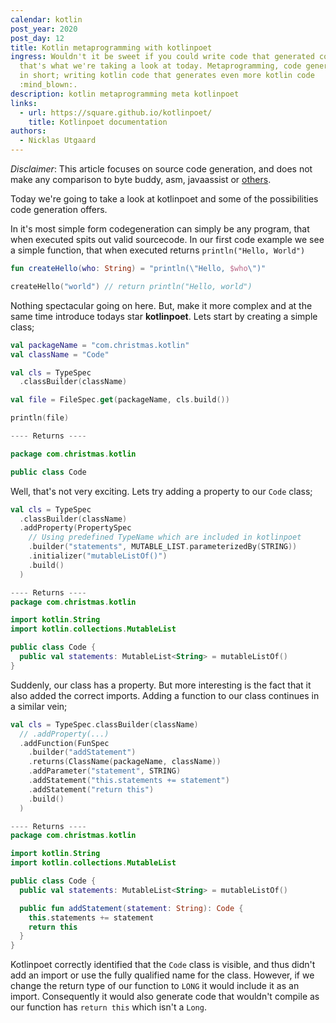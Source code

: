 ```yaml
---
calendar: kotlin
post_year: 2020
post_day: 12
title: Kotlin metaprogramming with kotlinpoet
ingress: Wouldn't it be sweet if you could write code that generated code. Well,
  that's what we're taking a look at today. Metaprogramming, code generation, or
  in short; writing kotlin code that generates even more kotlin code
  :mind_blown:.
description: kotlin metaprogramming meta kotlinpoet
links:
  - url: https://square.github.io/kotlinpoet/
    title: Kotlinpoet documentation
authors:
  - Nicklas Utgaard
---
```

_Disclaimer_: This article focuses on source code generation, and does not make any comparison to byte buddy, asm, javaassist or [others](https://stackoverflow.com/questions/2261947/are-there-alternatives-to-cglib/9823788#9823788). 

Today we're going to take a look at kotlinpoet and some of the possibilities code generation offers. 

In it's most simple form codegeneration can simply be any program, that when executed spits out valid sourcecode. In our first code example we see a simple function, that when executed returns `println("Hello, World")`
```kotlin
fun createHello(who: String) = "println(\"Hello, $who\")"

createHello("world") // return println("Hello, world")
```

Nothing spectacular going on here. But, make it more complex and at the same time introduce todays star **kotlinpoet**. Lets start by creating a simple class;
```kotlin
val packageName = "com.christmas.kotlin"
val className = "Code"

val cls = TypeSpec
  .classBuilder(className)

val file = FileSpec.get(packageName, cls.build())

println(file)

---- Returns ----

package com.christmas.kotlin

public class Code
```

Well, that's not very exciting. Lets try adding a property to our `Code` class;
```kotlin
val cls = TypeSpec
  .classBuilder(className)
  .addProperty(PropertySpec
    // Using predefined TypeName which are included in kotlinpoet
    .builder("statements", MUTABLE_LIST.parameterizedBy(STRING))
    .initializer("mutableListOf()")
    .build()
  )

---- Returns ----
package com.christmas.kotlin

import kotlin.String
import kotlin.collections.MutableList

public class Code {
  public val statements: MutableList<String> = mutableListOf()
}
```

Suddenly, our class has a property. But more interesting is the fact that it also added the correct imports. Adding a function to our class continues in a similar vein;
```kotlin
val cls = TypeSpec.classBuilder(className)
  // .addProperty(...)
  .addFunction(FunSpec
    .builder("addStatement")
    .returns(ClassName(packageName, className))
    .addParameter("statement", STRING)
    .addStatement("this.statements += statement")
    .addStatement("return this")
    .build()
  )

---- Returns ----
package com.christmas.kotlin

import kotlin.String
import kotlin.collections.MutableList

public class Code {
  public val statements: MutableList<String> = mutableListOf()

  public fun addStatement(statement: String): Code {
    this.statements += statement
    return this
  }
}
```

Kotlinpoet correctly identified that the `Code` class is visible, and thus didn't add an import or use the fully qualified name for the class. However, if we change the return type of our function to `LONG` it would include it as an import. Consequently it would also generate code that wouldn't compile as our function has `return this` which isn't a `Long`.


